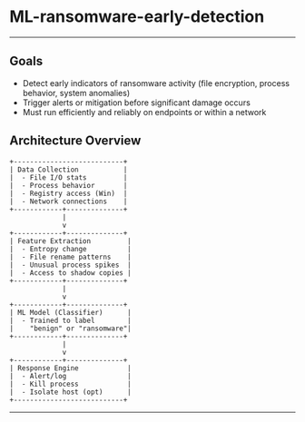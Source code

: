# ML-ransomware-early-detection
---
## Goals
- Detect early indicators of ransomware activity (file encryption, process behavior, system anomalies)
- Trigger alerts or mitigation before significant damage occurs
- Must run efficiently and reliably on endpoints or within a network

## Architecture Overview
```plaintext
+---------------------------+
| Data Collection           |
|  - File I/O stats         |
|  - Process behavior       |
|  - Registry access (Win)  |
|  - Network connections    |
+------------+--------------+
             |
             v
+------------+--------------+
| Feature Extraction         |
|  - Entropy change          |
|  - File rename patterns    |
|  - Unusual process spikes  |
|  - Access to shadow copies |
+------------+--------------+
             |
             v
+------------+--------------+
| ML Model (Classifier)      |
|  - Trained to label        |
|    "benign" or "ransomware"|
+------------+--------------+
             |
             v
+------------+--------------+
| Response Engine            |
|  - Alert/log               |
|  - Kill process            |
|  - Isolate host (opt)      |
+---------------------------+
```

---



```
